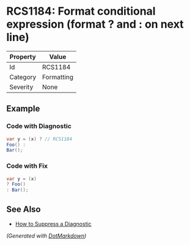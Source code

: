 # RCS1184: Format conditional expression \(format ? and : on next line\)

| Property | Value      |
| -------- | ---------- |
| Id       | RCS1184    |
| Category | Formatting |
| Severity | None       |

## Example

### Code with Diagnostic

```csharp
var y = (x) ? // RCS1184
Foo() :
Bar();
```

### Code with Fix

```csharp
var y = (x)
? Foo()
: Bar();
```

## See Also

* [How to Suppress a Diagnostic](../HowToConfigureAnalyzers.md#how-to-suppress-a-diagnostic)


*\(Generated with [DotMarkdown](http://github.com/JosefPihrt/DotMarkdown)\)*